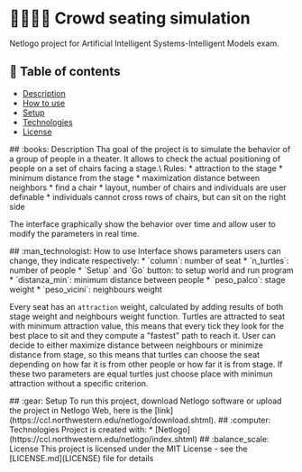 # :walking_man::walking_woman: Crowd seating simulation
Netlogo project for Artificial Intelligent Systems-Intelligent Models exam.
##  :pencil: Table of contents
* [Description](#description)
* [How to use](#how-to-use)
* [Setup](#setup)
* [Technologies](#technologies)
* [License](#license)

<a name="description"/>
## :books: Description 
Tha goal of the project is to simulate the behavior of a group of people in a theater. It allows to check the actual positioning of people on a set of chairs facing a stage.\
Rules:
* attraction to the stage
* minimum distance from the stage
* maximization distance between neighbors
* find a chair
* layout, number of chairs and individuals are user definable
* individuals cannot cross rows of chairs, but can sit on the right side

The interface graphically show the behavior over time and allow user to modify the parameters in real time. 

<a name="how-to-use"/>
## :man_technologist: How to use 
Interface shows parameters users can change, they indicate respectively:
* `column`: number of seat
* `n_turtles`: number of people
* `Setup` and `Go` button: to setup world and run program
* `distanza_min`: minimum distance between people
* `peso_palco`: stage weight
* `peso_vicini`: neighbours weight

Every seat has an `attraction` weight, calculated by adding results of both stage weight and neighbours weight function. Turtles are attracted to seat with minimum attraction value, this means that every tick they look for the best place to sit and they compute a "fastest" path to reach it. User can decide to either maximize distance between neighbours or minimize distance from stage, so this means that turtles can choose the seat depending on how far it is from other people or how far it is from stage. If these two parameters are equal turtles just choose place with minimun attraction without a specific criterion. 

<a name="setup"/>
## :gear: Setup 
To run this project, download Netlogo software or upload the project in Netlogo Web, here is the [link](https://ccl.northwestern.edu/netlogo/download.shtml).

<a name="tecnologies"/>
## :computer: Technologies 
Project is created with:
* [Netlogo](https://ccl.northwestern.edu/netlogo/index.shtml)

<a name="license"/>
## :balance_scale: License 
This project is licensed under the MIT License - see the [LICENSE.md](LICENSE) file for details

